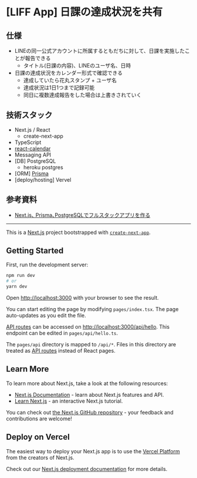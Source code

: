 # [LIFF App] 日課の達成状況を共有
## 仕様
- LINEの同一公式アカウントに所属するともだちに対して、日課を実施したことが報告できる
  - タイトル(日課の内容)、LINEのユーザ名、日時
- 日課の達成状況をカレンダー形式で確認できる
  - 達成していたら花丸スタンプ + ユーザ名
  - 達成状況は1日1つまで記録可能
  - 同日に複数達成報告をした場合は上書きされていく
## 技術スタック
- Next.js / React
  - create-next-app
- TypeScript
- [react-calendar](https://github.com/wojtekmaj/react-calendar)
- Messaging API
- [DB] PostgreSQL
  - heroku postgres
- [ORM] [Prisma](https://www.prisma.io/)
- [deploy/hosting] Vervel
## 参考資料
- [Next.js､ Prisma､PostgreSQLでフルスタックアプリを作る](https://qiita.com/tomohiko_ohhashi/items/da804ed1f5870c9ce52d)

---

This is a [Next.js](https://nextjs.org/) project bootstrapped with [`create-next-app`](https://github.com/vercel/next.js/tree/canary/packages/create-next-app).

## Getting Started

First, run the development server:

```bash
npm run dev
# or
yarn dev
```

Open [http://localhost:3000](http://localhost:3000) with your browser to see the result.

You can start editing the page by modifying `pages/index.tsx`. The page auto-updates as you edit the file.

[API routes](https://nextjs.org/docs/api-routes/introduction) can be accessed on [http://localhost:3000/api/hello](http://localhost:3000/api/hello). This endpoint can be edited in `pages/api/hello.ts`.

The `pages/api` directory is mapped to `/api/*`. Files in this directory are treated as [API routes](https://nextjs.org/docs/api-routes/introduction) instead of React pages.

## Learn More

To learn more about Next.js, take a look at the following resources:

- [Next.js Documentation](https://nextjs.org/docs) - learn about Next.js features and API.
- [Learn Next.js](https://nextjs.org/learn) - an interactive Next.js tutorial.

You can check out [the Next.js GitHub repository](https://github.com/vercel/next.js/) - your feedback and contributions are welcome!

## Deploy on Vercel

The easiest way to deploy your Next.js app is to use the [Vercel Platform](https://vercel.com/new?utm_medium=default-template&filter=next.js&utm_source=create-next-app&utm_campaign=create-next-app-readme) from the creators of Next.js.

Check out our [Next.js deployment documentation](https://nextjs.org/docs/deployment) for more details.
